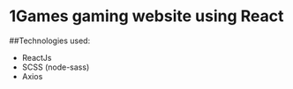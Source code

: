 # 1Games gaming website using React

##Technologies used:

  - ReactJs
  - SCSS (node-sass)
  - Axios
